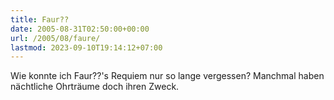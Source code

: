 ```yaml
---
title: Faur??
date: 2005-08-31T02:50:00+00:00
url: /2005/08/faure/
lastmod: 2023-09-10T19:14:12+07:00
---
```

Wie konnte ich Faur??'s Requiem nur so lange vergessen? Manchmal haben nächtliche Ohrträume doch ihren Zweck.
